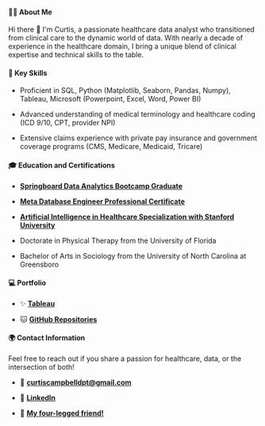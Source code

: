 #### 👨‍💼 About Me

Hi there 👋 I'm Curtis, a passionate healthcare data analyst who transitioned from clinical care to the dynamic world of data. With nearly a decade of experience in the healthcare domain, I bring a unique blend of clinical expertise and technical skills to the table.

#### 🌟 Key Skills

- Proficient in SQL, Python (Matplotlib, Seaborn, Pandas, Numpy), Tableau, Microsoft (Powerpoint, Excel, Word, Power BI)
  
- Advanced understanding of medical terminology and healthcare coding (ICD 9/10, CPT, provider NPI)

- Extensive claims experience with private pay insurance and government coverage programs (CMS, Medicare, Medicaid, Tricare)

#### 🎓 Education and Certifications

- [**Springboard Data Analytics Bootcamp Graduate**](https://www.credential.net/682f1423-5e8e-49e8-b694-9a50e925591c#gs.0nqyqc)

- [**Meta Database Engineer Professional Certificate**](https://www.coursera.org/learn/database-structures-and-management-with-mysql/home/week/3)

- [**Artificial Intelligence in Healthcare Specialization with Stanford University**](https://www.coursera.org/account/accomplishments/specialization/4SWL6TUXNTPJ?utm_source=link&utm_medium=certificate&utm_content=cert_image&utm_campaign=sharing_cta&utm_product=s12n)

- Doctorate in Physical Therapy from the University of Florida

- Bachelor of Arts in Sociology from the University of North Carolina at Greensboro

#### 💻 Portfolio

- ✨ [**Tableau**](https://public.tableau.com/app/profile/curtis.campbell/vizzes)

- 🐱 [**GitHub Repositories**](https://github.com/curtiscampbelldpt?tab=repositories)
  
#### 🌍 **Contact Information**

Feel free to reach out if you share a passion for healthcare, data, or the intersection of both!

- 📧 **curtiscampbelldpt@gmail.com**
  
- 💼 [**LinkedIn**](https://www.linkedin.com/in/curtiscampbelldpt/)
  
- 🐶 [**My four-legged friend!**](https://www.instagram.com/sammi_themusclehamster?igsh=MTFlaXF6M3RsZHNtZQ==)
